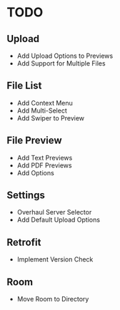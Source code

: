 # TODO

## Upload

- Add Upload Options to Previews
- Add Support for Multiple Files

## File List

- Add Context Menu
- Add Multi-Select
- Add Swiper to Preview

## File Preview

- Add Text Previews
- Add PDF Previews
- Add Options

## Settings

- Overhaul Server Selector
- Add Default Upload Options

## Retrofit

- Implement Version Check

## Room

- Move Room to Directory
